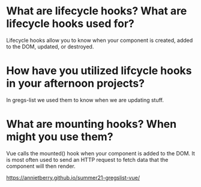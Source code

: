 # What are lifecycle hooks? What are lifecycle hooks used for?
Lifecycle hooks allow you to know when your component is created, added to the DOM, updated, or destroyed.

# How have you utilized lifcycle hooks in your afternoon projects?
In gregs-list we used them to know when we are updating stuff. 

# What are mounting hooks? When might you use them?
Vue calls the mounted() hook when your component is added to the DOM. It is most often used to send an HTTP request to fetch data that the component will then render.

 https://annietberry.github.io/summer21-gregslist-vue/